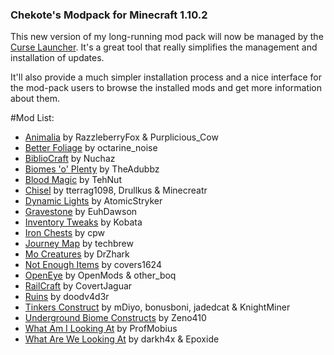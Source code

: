 ### Chekote's Modpack for Minecraft 1.10.2

This new version of my long-running mod pack will now be managed by the [Curse Launcher](https://mods.curse.com/client). It's a great tool that really simplifies the management and installation of updates.

It'll also provide a much simpler installation process and a nice interface for the mod-pack users to browse the installed mods and get more information about them.

#Mod List:

* [Animalia](https://mods.curse.com/mc-mods/minecraft/261199-animania) by RazzleberryFox & Purplicious_Cow
* [Better Foliage](https://mods.curse.com/mc-mods/minecraft/228529-better-foliage) by octarine_noise
* [BiblioCraft](https://mods.curse.com/mc-mods/minecraft/228027-bibliocraft) by Nuchaz
* [Biomes 'o' Plenty](https://mods.curse.com/mc-mods/minecraft/220318-biomes-o-plenty) by TheAdubbz
* [Blood Magic](https://mods.curse.com/mc-mods/minecraft/224791-blood-magic) by TehNut
* [Chisel](https://mods.curse.com/mc-mods/minecraft/235279-chisel) by tterrag1098, Drullkus & Minecreatr
* [Dynamic Lights](https://mods.curse.com/mc-mods/minecraft/227874-dynamic-lights) by AtomicStryker
* [Gravestone](https://mods.curse.com/mc-mods/minecraft/238551-gravestone-mod) by EuhDawson
* [Inventory Tweaks](https://mods.curse.com/mc-mods/minecraft/223094-inventory-tweaks) by Kobata
* [Iron Chests](https://mods.curse.com/mc-mods/minecraft/228756-iron-chests) by cpw
* [Journey Map](https://mods.curse.com/mc-mods/minecraft/journeymap-32274) by techbrew
* [Mo Creatures](https://mods.curse.com/mc-mods/minecraft/229260-mo-creatures) by DrZhark
* [Not Enough Items](https://mods.curse.com/mc-mods/minecraft/247694-not-enough-items-1-8) by covers1624
* [OpenEye](https://mods.curse.com/mc-mods/minecraft/251457-openeye) by OpenMods & other_boq
* [RailCraft](https://mods.curse.com/mc-mods/minecraft/railcraft) by CovertJaguar
* [Ruins](https://mods.curse.com/mc-mods/minecraft/227873-ruins-structure-spawning-system) by doodv4d3r
* [Tinkers Construct](https://mods.curse.com/mc-mods/minecraft/tinkers-construct) by mDiyo, bonusboni, jadedcat & KnightMiner
* [Underground Biome Constructs](https://mods.curse.com/mc-mods/minecraft/undergroundbiomesconstructs) by Zeno410
* [What Am I Looking At](https://mods.curse.com/mc-mods/minecraft/waila) by ProfMobius
* [What Are We Looking At](https://mods.curse.com/mc-mods/minecraft/224712-wawla-what-are-we-looking-at) by darkh4x & Epoxide
